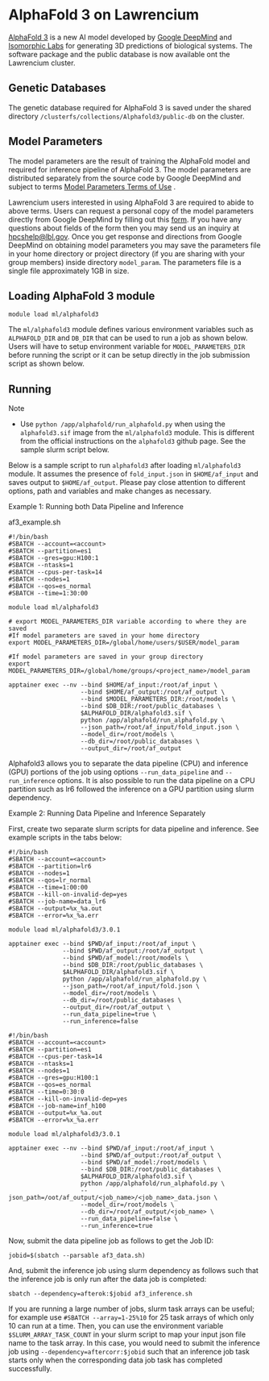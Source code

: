 # AlphaFold 3 on Lawrencium

[AlphaFold 3](https://github.com/google-deepmind/alphafold3.git) is a new AI model developed by [Google DeepMind](https://deepmind.google/) and [Isomorphic Labs](https://www.isomorphiclabs.com/) for generating 3D predictions of biological systems. The software package and the public database is now available ont the Lawrencium cluster.

## Genetic Databases

The genetic database required for AlphaFold 3 is saved under the shared directory `/clusterfs/collections/Alphafold3/public-db` on the cluster.

## Model Parameters

The model parameters are the result of training the AlphaFold model and required for inference pipeline of AlphaFold 3. The model parameters are distributed separately from the source code by Google DeepMind and subject to terms [Model Parameters Terms of Use](https://github.com/google-deepmind/alphafold3/blob/v3.0.0/WEIGHTS_TERMS_OF_USE.md) .

Lawrencium users interested in using AlphaFold 3 are required to abide to above terms. Users can request a personal copy of the model parameters directly from Google DeepMind by filling out this [form](https://forms.gle/svvpY4u2jsHEwWYS6). If you have any questions about fields of the form then you may send us an inquiry at [hpcshelp@lbl.gov](mailto:hpcshelp@lbl.gov). Once you get response and directions from Google DeepMind on obtaining model parameters you may save the parameters file in your home directory or project directory (if you are sharing with your group members) inside directory `model_param`. The parameters file is a single file approximately 1GB in size.

## Loading AlphaFold 3 module

```
module load ml/alphafold3
```

The `ml/alphafold3` module defines various environment variables such as `ALPHAFOLD_DIR` and `DB_DIR` that can be used to run a job as shown below. Users will have to setup environment variable for `MODEL_PARAMETERS_DIR` before running the script or it can be setup directly in the job submission script as shown below.

## Running

Note

- Use `python /app/alphafold/run_alphafold.py` when using the `alphafold3.sif` image from the `ml/alphafold3` module. This is different from the official instructions on the `alphafold3` github page. See the sample slurm script below.

Below is a sample script to run `alphafold3` after loading `ml/alphafold3` module. It assumes the presence of `fold_input.json` in `$HOME/af_input` and saves output to `$HOME/af_output`. Please pay close attention to different options, path and variables and make changes as necessary.

Example 1: Running both Data Pipeline and Inference

af3_example.sh

```
#!/bin/bash
#SBATCH --account=<account>
#SBATCH --partition=es1
#SBATCH --gres=gpu:H100:1
#SBATCH --ntasks=1
#SBATCH --cpus-per-task=14
#SBATCH --nodes=1
#SBATCH --qos=es_normal
#SBATCH --time=1:30:00

module load ml/alphafold3

# export MODEL_PARAMETERS_DIR variable according to where they are saved
#If model parameters are saved in your home directory
export MODEL_PARAMETERS_DIR=/global/home/users/$USER/model_param

#If model parameters are saved in your group directory
export MODEL_PARAMETERS_DIR=/global/home/groups/<project_name>/model_param

apptainer exec --nv --bind $HOME/af_input:/root/af_input \
                    --bind $HOME/af_output:/root/af_output \
                    --bind $MODEL_PARAMETERS_DIR:/root/models \
                    --bind $DB_DIR:/root/public_databases \
                    $ALPHAFOLD_DIR/alphafold3.sif \
                    python /app/alphafold/run_alphafold.py \
                    --json_path=/root/af_input/fold_input.json \
                    --model_dir=/root/models \
                    --db_dir=/root/public_databases \
                    --output_dir=/root/af_output
```

Alphafold3 allows you to separate the data pipeline (CPU) and inference (GPU) portions of the job using options `--run_data_pipeline` and `--run_inference` options. It is also possible to run the data pipeline on a CPU partition such as lr6 followed the inference on a GPU partition using slurm dependency.

Example 2: Running Data Pipeline and Inference Separately

First, create two separate slurm scripts for data pipeline and inference. See example scripts in the tabs below:

```
#!/bin/bash
#SBATCH --account=<account>
#SBATCH --partition=lr6
#SBATCH --nodes=1
#SBATCH --qos=lr_normal
#SBATCH --time=1:00:00
#SBATCH --kill-on-invalid-dep=yes
#SBATCH --job-name=data_lr6
#SBATCH --output=%x_%a.out
#SBATCH --error=%x_%a.err

module load ml/alphafold3/3.0.1

apptainer exec --bind $PWD/af_input:/root/af_input \
               --bind $PWD/af_output:/root/af_output \
               --bind $PWD/af_model:/root/models \
               --bind $DB_DIR:/root/public_databases \
               $ALPHAFOLD_DIR/alphafold3.sif \
               python /app/alphafold/run_alphafold.py \
               --json_path=/root/af_input/fold.json \
               --model_dir=/root/models \
               --db_dir=/root/public_databases \
               --output_dir=/root/af_output \
               --run_data_pipeline=true \
               --run_inference=false
```

```
#!/bin/bash
#SBATCH --account=<account>
#SBATCH --partition=es1
#SBATCH --cpus-per-task=14
#SBATCH --ntasks=1
#SBATCH --nodes=1
#SBATCH --gres=gpu:H100:1
#SBATCH --qos=es_normal
#SBATCH --time=0:30:0
#SBATCH --kill-on-invalid-dep=yes
#SBATCH --job-name=inf_h100
#SBATCH --output=%x_%a.out
#SBATCH --error=%x_%a.err

module load ml/alphafold3/3.0.1

apptainer exec --nv --bind $PWD/af_input:/root/af_input \
                    --bind $PWD/af_output:/root/af_output \
                    --bind $PWD/af_model:/root/models \
                    --bind $DB_DIR:/root/public_databases \
                    $ALPHAFOLD_DIR/alphafold3.sif \
                    python /app/alphafold/run_alphafold.py \
                    --json_path=/oot/af_output/<job_name>/<job_name>_data.json \ 
                    --model_dir=/root/models \
                    --db_dir=/root/af_output/<job_name> \
                    --run_data_pipeline=false \
                    --run_inference=true
```

Now, submit the data pipeline job as follows to get the Job ID:

```
jobid=$(sbatch --parsable af3_data.sh)
```

And, submit the inference job using slurm dependency as follows such that the inference job is only run after the data job is completed:

```
sbatch --dependency=afterok:$jobid af3_inference.sh
```

If you are running a large number of jobs, slurm task arrays can be useful; for example use `#SBATCH --array=1-25%10` for 25 task arrays of which only 10 can run at a time. Then, you can use the environment variable `$SLURM_ARRAY_TASK_COUNT` in your slurm script to map your input json file name to the task array. In this case, you would need to submit the inference job using `--dependency=aftercorr:$jobid` such that an inference job task starts only when the corresponding data job task has completed successfully.
